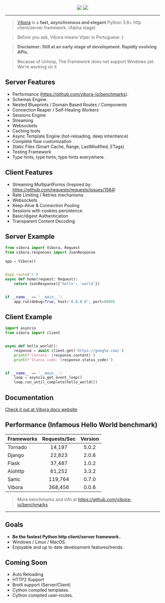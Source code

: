 <p align="center">
  <a href="https://vibora.io"><img src="https://raw.githubusercontent.com/vibora-io/vibora/master/docs/logo.png"></a>
  <a href="https://circleci.com/gh/vibora-io/vibora"><img src="https://circleci.com/gh/vibora-io/vibora.svg?style=shield"></a>
</p>

-----------------------------------------------------------
> [Vibora](https://vibora.io) is a **fast, asynchronous and elegant** Python 3.6+ http client/server framework. (Alpha stage)

> Before you ask, Vibora means Viper in Portuguese :)

> **Disclaimer: Still at an early stage of development. Rapidly evolving APIs.**

> Because of Uvloop, The Framework does not support Windows yet. We're working on it


Server Features
---------------
* Performance (https://github.com/vibora-io/benchmarks).
* Schemas Engine.
* Nested Blueprints / Domain Based Routes / Components
* Connection Reaper / Self-Healing Workers
* Sessions Engine
* Streaming
* Websockets
* Caching tools
* Async Template Engine (hot-reloading, deep inheritance)
* Complete flow customization
* Static Files (Smart Cache, Range, LastModified, ETags)
* Testing Framework
* Type hints, type hints, type hints everywhere.


Client Features
---------------
* Streaming MultipartForms (Inspired by: https://github.com/requests/requests/issues/1584)
* Rate Limiting / Retries mechanisms
* Websockets
* Keep-Alive & Connection Pooling
* Sessions with cookies persistence
* Basic/digest Authentication
* Transparent Content Decoding

Server Example
--------------
```python
from vibora import Vibora, Request
from vibora.responses import JsonResponse

app = Vibora()


@app.route('/')
async def home(request: Request):
    return JsonResponse({'hello': 'world'})


if __name__ == '__main__':
    app.run(debug=True, host='0.0.0.0', port=8000)
```

Client Example
--------------

```python
import asyncio
from vibora import client


async def hello_world():
    response = await client.get('https://google.com/')
    print(f'Content: {response.content}')
    print(f'Status code: {response.status_code}')


if __name__ == '__main__':
    loop = asyncio.get_event_loop()
    loop.run_until_complete(hello_world())
```

Documentation
-------------
[Check it out at Vibora docs website](https://docs.vibora.io).

Performance (Infamous Hello World benchmark)
-----------
| Frameworks    | Requests/Sec  | Version  |
| ------------- |:-------------:|:--------:|
| Tornado       | 14,197         | 5.0.2   |
| Django        | 22,823         | 2.0.6   |
| Flask         | 37,487         | 1.0.2   |
| Aiohttp       | 61,252         | 3.3.2   |
| Sanic         | 119,764        | 0.7.0   |
| Vibora        | 368,456        | 0.0.6   |
> More benchmarks and info at https://github.com/vibora-io/benchmarks
----
Goals
-----
* **Be the fastest Python http client/server framework.**.
* Windows / Linux / MacOS.
* Enjoyable and up to date development features/trends.

Coming Soon
-----------
* Auto Reloading
* HTTP2 Support
* Brotli support (Server/Client)
* Cython compiled templates.
* Cython compiled user-routes.

